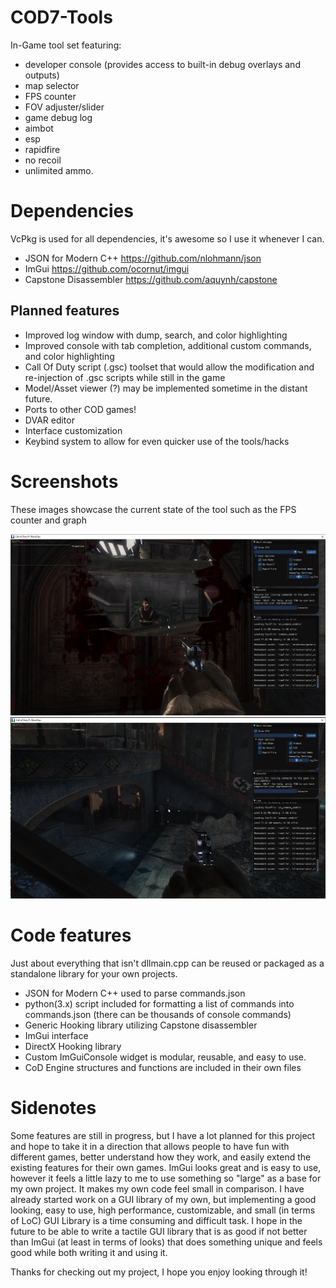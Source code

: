 # COD7-Tools
In-Game tool set featuring: 
* developer console (provides access to built-in debug overlays and outputs)
* map selector
* FPS counter
* FOV adjuster/slider
* game debug log
* aimbot
* esp
* rapidfire
* no recoil
* unlimited ammo. 

# Dependencies
VcPkg is used for all dependencies, it's awesome so I use it whenever I can. 
* JSON for Modern C++ https://github.com/nlohmann/json
* ImGui https://github.com/ocornut/imgui
* Capstone Disassembler https://github.com/aquynh/capstone

## Planned features ##
* Improved log window with dump, search, and color highlighting
* Improved console with tab completion, additional custom commands, and color highlighting
* Call Of Duty script (.gsc) toolset that would allow the modification and re-injection of .gsc scripts while still in the game
* Model/Asset viewer (?) may be implemented sometime in the distant future.
* Ports to other COD games! 
* DVAR editor
* Interface customization
* Keybind system to allow for even quicker use of the tools/hacks

# Screenshots
These images showcase the current state of the tool such as the FPS counter and graph 

![](/images/screenshot1.png)
![](/images/screenshot2.png)

# Code features
Just about everything that isn't dllmain.cpp can be reused or packaged as a standalone library for your own projects. 
* JSON for Modern C++ used to parse commands.json
* python(3.x) script included for formatting a list of commands into commands.json (there can be thousands of console commands)
* Generic Hooking library utilizing Capstone disassembler
* ImGui interface
* DirectX Hooking library
* Custom ImGuiConsole widget is modular, reusable, and easy to use. 
* CoD Engine structures and functions are included in their own files

# Sidenotes
Some features are still in progress, but I have a lot planned for this project and hope to take it in a direction that allows people to have fun with different games, better understand how they work, and easily extend the existing features for their own games. ImGui looks great and is easy to use, however it feels a little lazy to me to use something so "large" as a base for my own project. It makes my own code feel small in comparison. I have already started work on a GUI library of my own, but implementing a good looking, easy to use, high performance, customizable, and small (in terms of LoC) GUI Library is a time consuming and difficult task. I hope in the future to be able to write a tactile GUI library that is as good if not better than ImGui (at least in terms of looks) that does something unique and feels good while both writing it and using it. 

Thanks for checking out my project, I hope you enjoy looking through it!
